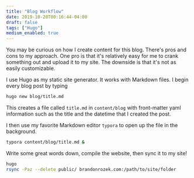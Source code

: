 ```yaml
---
title: "Blog Workflow"
date: 2019-10-28T00:16:44-04:00
draft: false
tags: ["Hugo"]
medium_enabled: true
---
```


You may be curious on how I create content for this blog. There's pros and cons to my approach. One pro is that it's relatively easy for me to crank something out and upload it to my site. The downside is that it's not as easily customizable.



I use Hugo as my static site generator. It works with Markdown files. I begin every blog post by typing

```bash
hugo new blog/title.md
```

This creates a file called `title.md` in `content/blog` with front-matter yaml information such as the title and the datetime that I created the post.

I then use my favorite Markdown editor `typora` to open up the file in the background.

```bash
typora content/blog/title.md &
```

Write some great words down, compile the website, then sync it to my site!

```bash
hugo
rsync -Paz --delete public/ brandonrozek.com:/path/to/site/folder
```

